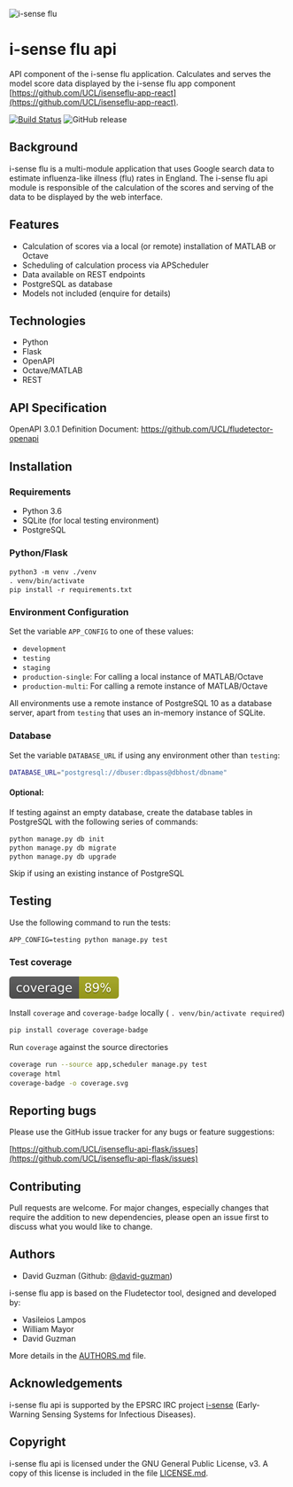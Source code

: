 ![i-sense flu](https://res.cloudinary.com/uclfmedia/image/upload/v1563449524/isenseflu/logo_300.svg)

# i-sense flu api

API component of the i-sense flu application. Calculates and serves the model score data displayed by the i-sense flu app component [https://github.com/UCL/isenseflu-app-react](https://github.com/UCL/isenseflu-app-react).

[![Build Status](https://travis-ci.org/UCL/isenseflu-api-flask.svg?branch=master)](https://travis-ci.org/UCL/isenseflu-api-flask)
![GitHub release](https://img.shields.io/github/release/UCL/isenseflu-api-flask.svg)

## Background

i-sense flu is a multi-module application that uses Google search data to estimate influenza-like illness (flu) rates in England. The i-sense flu api module is responsible of the calculation of the scores and serving of the data to be displayed by the web interface.


## Features

- Calculation of scores via a local (or remote) installation of MATLAB or Octave
- Scheduling of calculation process via APScheduler
- Data available on REST endpoints
- PostgreSQL as database
- Models not included (enquire for details)


## Technologies

- Python
- Flask
- OpenAPI
- Octave/MATLAB
- REST


## API Specification

OpenAPI 3.0.1 Definition Document: https://github.com/UCL/fludetector-openapi

## Installation

### Requirements

- Python 3.6
- SQLite (for local testing environment)
- PostgreSQL


### Python/Flask

```commandline
python3 -m venv ./venv
. venv/bin/activate
pip install -r requirements.txt
```

### Environment Configuration

Set the variable `APP_CONFIG` to one of these values:

- `development`
- `testing`
- `staging`
- `production-single`: For calling a local instance of MATLAB/Octave
- `production-multi`: For calling a remote instance of MATLAB/Octave

All environments use a remote instance of PostgreSQL 10 as a database server, apart from `testing` that uses an 
in-memory instance of SQLite.

### Database

Set the variable `DATABASE_URL` if using any environment other than `testing`:

```bash
DATABASE_URL="postgresql://dbuser:dbpass@dbhost/dbname"
```

#### Optional:

If testing against an empty database, create the database tables in PostgreSQL with the following series of commands:

```commandline
python manage.py db init
python manage.py db migrate
python manage.py db upgrade
```

Skip if using an existing instance of PostgreSQL

## Testing

Use the following command to run the tests:

```
APP_CONFIG=testing python manage.py test
```

### Test coverage

![coverage](coverage.svg)

Install `coverage` and `coverage-badge` locally ( `. venv/bin/activate required`)

```bash
pip install coverage coverage-badge
```

Run `coverage` against the source directories

```bash
coverage run --source app,scheduler manage.py test
coverage html
coverage-badge -o coverage.svg
```

## Reporting bugs

Please use the GitHub issue tracker for any bugs or feature suggestions:

[https://github.com/UCL/isenseflu-api-flask/issues](https://github.com/UCL/isenseflu-api-flask/issues)


## Contributing

Pull requests are welcome. For major changes, especially changes that require the addition to new dependencies, please open an issue first to discuss what you would like to change.


## Authors

- David Guzman (Github: [@david-guzman](https://github.com/david-guzman))

i-sense flu app is based on the Fludetector tool, designed and developed by:

- Vasileios Lampos
- William Mayor
- David Guzman

More details in the [AUTHORS.md](AUTHORS.md) file.

## Acknowledgements

i-sense flu api is supported by the EPSRC IRC project [i-sense](https://www.i-sense.org.uk/) (Early-Warning Sensing Systems for Infectious Diseases).


## Copyright

i-sense flu api is licensed under the GNU General Public License, v3. A copy of this license is included in the file [LICENSE.md](LICENSE.md).
